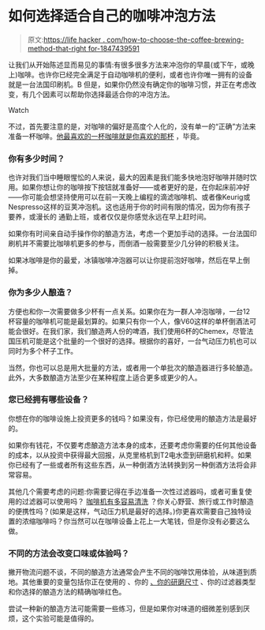 # 如何选择适合自己的咖啡冲泡方法

> 原文:[https://life hacker . com/how-to-choose-the-coffee-brewing-method-that-right for-1847439591](https://lifehacker.com/how-to-choose-the-coffee-brewing-method-thats-right-for-1847439591)

让我们从开始陈述显而易见的事情:有很多很多方法来冲泡你的早晨(或下午，或晚上)咖啡。也许你已经完全满足于自动咖啡机的便利，或者也许你唯一拥有的设备就是一台法国印刷机。B 但是，如果你仍然没有确定你的咖啡习惯，并正在考虑改变，有几个因素可以帮助你选择最适合你的冲泡方法。

Watch

不过，首先要注意的是，对咖啡的偏好是高度个人化的，没有单一的“正确”方法来准备一杯咖啡。[他最喜欢的一杯咖啡就是你喜欢的那杯](https://lifehacker.com/12-items-that-fuel-my-coffee-addiction-1844947763) ，毕竟。

### 你有多少时间？

也许对我们当中睡眼惺忪的人来说，最大的因素是我们能多快地泡好咖啡并随时饮用。如果你想让你的咖啡按下按钮就准备好——或者更好的是，在你起床前冲好——你可能会想坚持使用可以在前一天晚上编程的滴滤咖啡机、或者像Keurig或Nespresso这样的豆荚冲泡机。这也适用于你的时间有限的情况，因为你有孩子要养，或漫长的 通勤上班，或者仅仅是你感觉永远在早上赶时间。

如果你有时间亲自动手操作你的酿造方法，考虑一个更加手动的选择。一台法国印刷机并不需要比咖啡机更多的参与，而倒酒一般需要至少几分钟的积极关注。

如果冰咖啡是你的最爱，冰镇咖啡冲泡器可以让你提前泡好咖啡，然后在早上倒掉。

### 你为多少人酿造？

方便也和你一次需要做多少杯有一点关系。如果你在为一群人冲泡咖啡，一台12杯容量的咖啡机可能是最划算的。如果只有你一个人，像V60这样的单杯倒酒法可能会很好。在我们家，我们酿造两人份的啤酒，我们使用6杯的Chemex，尽管法国压机可能是这个批量的一个很好的选择。根据你的喜好，一台气动压力机也可以同时为多个杯子工作。

当然，你也可以总是用大批量的方法，或者用一个单批次的酿造器进行多轮酿造。此外，大多数酿造方法至少在某种程度上适合更多或更少的人。

### 您已经拥有哪些设备？

你想在你的咖啡设施上投资更多的钱吗？如果没有，你已经使用的酿造方法是最好的。

如果你有钱花，不仅要考虑酿造方法本身的成本，还要考虑你需要的任何其他设备的成本，以从投资中获得最大回报，从克里格机到T2电水壶到研磨机和秤。如果你已经有了一些或者所有这些东西，从一种倒酒方法转换到另一种倒酒方法将会非常容易。

其他几个需要考虑的问题:你需要记得在手边准备一次性过滤器吗，或者可重复使用的过滤器可以使用吗？ [咖啡机有多容易清洗](https://lifehacker.com/how-to-clean-every-type-of-coffee-maker-1835872015) ？你关心野营、旅行或工作时酿造的便携性吗？(如果是这样，气动压力机是最好的选择。)你更喜欢需要自己独特设置的浓缩咖啡吗？你当然可以在咖啡设备上花上一大笔钱，但是你没有必要这么做。

### 不同的方法会改变口味或体验吗？

撇开物流问题不谈，不同的酿造方法通常会产生不同的咖啡饮用体验，从味道到质地。其他重要的变量包括你正在使用的 、你的 [、你的研磨尺寸](https://counterculturecoffee.com/learn/brewing-guides/refine-your-grind) 、你的过滤器类型和你选择的酿造方法的精确咖啡红色。

尝试一种新的酿造方法可能需要一些练习，但是如果你对味道的细微差别感到厌烦，这个实验可能是值得的。